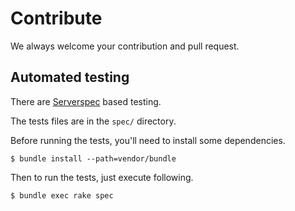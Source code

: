 # Contribute

We always welcome your contribution and pull request.

## Automated testing

There are [Serverspec](http://serverspec.org/) based testing.

The tests files are in the `spec/` directory.

Before running the tests, you'll need to install some dependencies.

```
$ bundle install --path=vendor/bundle
```

Then to run the tests, just execute following.

```
$ bundle exec rake spec
```
